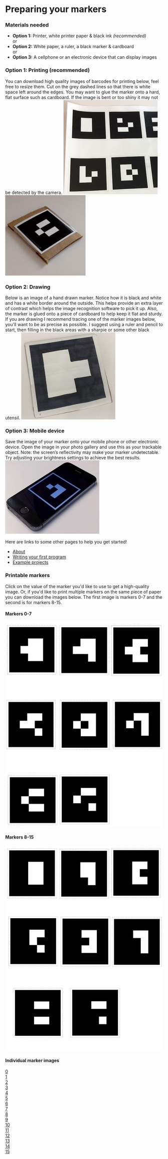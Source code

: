 # Preparing your markers


### Materials needed
*  __Option 1:__ Printer, white printer paper & black ink _(recommended)_  
or
*  __Option 2:__ White paper, a ruler, a black marker & cardboard   
or
*  __Option 3:__ A cellphone or an electronic device that can display images  

### Option 1: Printing (recommended)
You can download high quality images of barcodes for printing below, feel free to resize them.
Cut on the grey dashed lines so that there is white space left around the edges.
You may want to glue the marker onto a hard, flat surface such as cardboard. If the image is bent or too shiny it may not be detected by the camera.
![alt text](static/markers-printed.jpg)
![alt text](static/marker-cardboard.png)

### Option 2: Drawing
Below is an image of a hand drawn marker. Notice how it is black and white and has a white border around the outside. This helps provide an extra layer of contrast which helps the image recognition software to pick it up. Also, the marker is glued onto a piece of cardboard to help keep it flat and sturdy. If you are drawing I recommend tracing one of the marker images below, you'll want to be as precise as possible.  I suggest using a ruler and pencil to start, then filling in the black areas with a sharpie or some other black utensil.
![alt text](static/drawn_marker.jpg)


### Option 3: Mobile device
Save the image of your marker onto your mobile phone or other electronic device. Open the image in your photo gallery and use this as your trackable object. Note: the screen’s reflectivity may make your marker undetectable. Try adjusting your brightness settings to achieve the best results.  
![alt text](static/phone_marker.jpg)


Here are links to some other pages to help you get started!
* [About](/about)
* [Writing your first program](/program)  
* [Example projects](/examples)

### Printable markers
Click on the value of the marker you'd like to use to get a high-quality image. Or, if you'd like to print multiple markers on the same piece of paper you can download the images below. The first image is markers 0-7 and the second is for markers 8-15.  

#### Markers 0-7  
![alt text](static/AR_MARKER_CODES/0-7.png)

#### Markers 8-15  
![alt text](static/AR_MARKER_CODES/8-15.png)

#### Individual marker images
[0](static/AR_MARKER_CODES/00.png)  
[1](static/AR_MARKER_CODES/01.png)  
[2](static/AR_MARKER_CODES/02.png)  
[3](static/AR_MARKER_CODES/03.png)  
[4](static/AR_MARKER_CODES/04.png)  
[5](static/AR_MARKER_CODES/05.png)  
[6](static/AR_MARKER_CODES/06.png)  
[7](static/AR_MARKER_CODES/07.png)  
[8](static/AR_MARKER_CODES/08.png)  
[9](static/AR_MARKER_CODES/09.png)  
[10](static/AR_MARKER_CODES/10.png)  
[11](static/AR_MARKER_CODES/11.png)  
[12](static/AR_MARKER_CODES/12.png)  
[13](static/AR_MARKER_CODES/13.png)  
[14](static/AR_MARKER_CODES/14.png)  
[15](static/AR_MARKER_CODES/15.png)  
